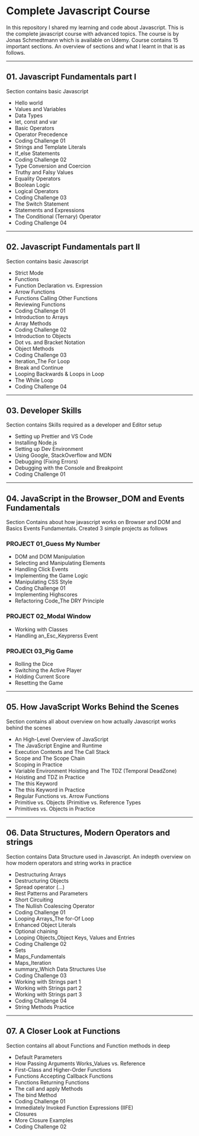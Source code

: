 # Complete Javascript Course

In this repository I shared my learning and code about Javascript. This is the complete javascript course with advanced topics. The course is by Jonas Schmedtmann which is available on Udemy. Course contains 15 important sections. An overview of sections and what I learnt in that is as follows.

 <hr>

## 01. Javascript Fundamentals part I

Section contains basic Javascript

- Hello world
- Values and Variables
- Data Types
- let, const and var
- Basic Operators
- Operator Precedence
- Coding Challenge 01
- Strings and Template Literals
- If_else Statements
- Coding Challenge 02
- Type Conversion and Coercion
- Truthy and Falsy Values
- Equality Operators
- Boolean Logic
- Logical Operators
- Coding Challenge 03
- The Switch Statement
- Statements and Expressions
- The Conditional (Ternary) Operator
- Coding Challenge 04

<hr>

## 02. Javascript Fundamentals part II

Section contains basic Javascript

- Strict Mode
- Functions
- Function Declaration vs. Expression
- Arrow Functions
- Functions Calling Other Functions
- Reviewing Functions
- Coding Challenge 01
- Introduction to Arrays
- Array Methods
- Coding Challenge 02
- Introduction to Objects
- Dot vs. and Bracket Notation
- Object Methods
- Coding Challenge 03
- Iteration_The For Loop
- Break and Continue
- Looping Backwards & Loops in Loop
- The While Loop
- Coding Challenge 04

<hr>

## 03. Developer Skills

Section contains Skills required as a developer and Editor setup

- Setting up Prettier and VS Code
- Installing Node.js
- Setting up Dev Environment
- Using Google, StackOverflow and MDN
- Debugging (Fixing Errors)
- Debugging with the Console and Breakpoint
- Coding Challenge 01

<hr>

## 04. JavaScript in the Browser_DOM and Events Fundamentals

Section Contains about how javascript works on Browser and DOM and Basics Events Fundamentals. Created 3 simple projects as follows

### PROJECT 01_Guess My Number

- DOM and DOM Manipulation
- Selecting and Manipulating Elements
- Handling Click Events
- Implementing the Game Logic
- Manipulating CSS Style
- Coding Challenge 01
- Implementing Highscores
- Refactoring Code_The DRY Principle

### PROJECT 02_Modal Window

- Working with Classes
- Handling an_Esc_Keyprerss Event

### PROJECt 03_Pig Game

- Rolling the Dice
- Switching the Active Player
- Holding Current Score
- Resetting the Game

<hr>

## 05. How JavaScript Works Behind the Scenes

Section contains all about overview on how actually Javascript works behind the scenes

- An High-Level Overview of JavaScript
- The JavaScript Engine and Runtime
- Execution Contexts and The Call Stack
- Scope and The Scope Chain
- Scoping in Practice
- Variable Environment Hoisting and The TDZ (Temporal DeadZone)
- Hoisting and TDZ in Practice
- The this Keyword
- The this Keyword in Practice
- Regular Functions vs. Arrow Functions
- Primitive vs. Objects (Primitive vs. Reference Types
- Primitives vs. Objects in Practice

<hr>

## 06. Data Structures, Modern Operators and strings

Section contains Data Structure used in Javascript. An indepth overview on how modern operators and string works in practice

- Destructuring Arrays
- Destructuring Objects
- Spread operator (...)
- Rest Patterns and Parameters
- Short Circuiting
- The Nullish Coalescing Operator
- Coding Challenge 01
- Looping Arrays_The for-Of Loop
- Enhanced Object Literals
- Optional chaining
- Looping Objects_Object Keys, Values and Entries
- Coding Challenge 02
- Sets
- Maps_Fundamentals
- Maps_Iteration
- summary_Which Data Structures Use
- Coding Challenge 03
- Working with Strings part 1
- Working with Strings part 2
- Working with Strings part 3
- Coding Challenge 04
- String Methods Practice

<hr>

## 07. A Closer Look at Functions

Section contains all about Functions and Function methods in deep

- Default Parameters
- How Passing Arguments Works_Values vs. Reference
- First-Class and Higher-Order Functions
- Functions Accepting Callback Functions
- Functions Returning Functions
- The call and apply Methods
- The bind Method
- Coding Challenge 01
- Immediately Invoked Function Expressions (IIFE)
- Closures
- More Closure Examples
- Coding Challenge 02
